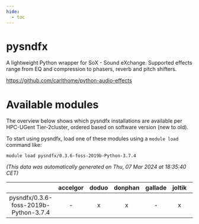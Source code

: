 ```yaml
---
hide:
  - toc
---
```


pysndfx
=======


A lightweight Python wrapper for SoX - Sound eXchange. Supported effects range from EQ and compression to phasers, reverb and pitch shifters.

https://github.com/carlthome/python-audio-effects
# Available modules


The overview below shows which pysndfx installations are available per HPC-UGent Tier-2cluster, ordered based on software version (new to old).

To start using pysndfx, load one of these modules using a `module load` command like:

```shell
module load pysndfx/0.3.6-foss-2019b-Python-3.7.4
```

*(This data was automatically generated on Thu, 07 Mar 2024 at 18:35:40 CET)*  

| |accelgor|doduo|donphan|gallade|joltik|skitty|
| :---: | :---: | :---: | :---: | :---: | :---: | :---: |
|pysndfx/0.3.6-foss-2019b-Python-3.7.4|-|x|x|-|x|x|
